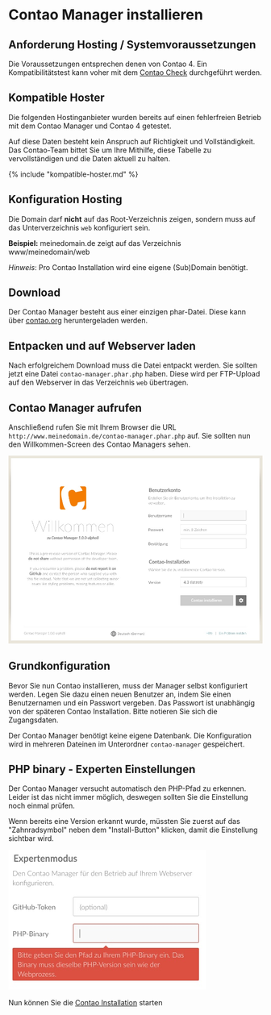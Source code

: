 # Contao Manager installieren

## Anforderung Hosting / Systemvoraussetzungen
Die Voraussetzungen entsprechen denen von Contao 4. Ein Kompatibilitätstest kann
voher mit dem [Contao Check][1] durchgeführt werden.


## Kompatible Hoster
Die folgenden Hostinganbieter wurden bereits auf einen fehlerfreien Betrieb mit
dem Contao Manager und Contao 4 getestet.

Auf diese Daten besteht kein Anspruch auf Richtigkeit und Vollständigkeit.
Das Contao-Team bittet Sie um Ihre Mithilfe, diese Tabelle zu vervollständigen
und die Daten aktuell zu halten.

{% include "kompatible-hoster.md" %}


## Konfiguration Hosting
Die Domain darf **nicht** auf das Root-Verzeichnis zeigen, sondern muss auf das
Unterverzeichnis `web` konfiguriert sein.

**Beispiel:**
meinedomain.de zeigt auf das Verzeichnis www/meinedomain/web

*Hinweis*: Pro Contao Installation wird eine eigene (Sub)Domain benötigt.


## Download
Der Contao Manager besteht aus einer einzigen phar-Datei. Diese kann über
[contao.org][2] heruntergeladen werden.


## Entpacken und auf Webserver laden
Nach erfolgreichem Download muss die Datei entpackt werden. Sie sollten jetzt
eine Datei `contao-manager.phar.php` haben.
Diese wird per FTP-Upload auf den Webserver in das Verzeichnis `web` übertragen. 


## Contao Manager aufrufen
Anschließend rufen Sie mit Ihrem Browser die URL
`http://www.meinedomain.de/contao-manager.phar.php` auf.
Sie sollten nun den Willkommen-Screen des Contao Managers sehen.

![](images/welcome-screen-de.jpg)


## Grundkonfiguration
Bevor Sie nun Contao installieren, muss der Manager selbst konfiguriert werden.
Legen Sie dazu einen neuen Benutzer an, indem Sie einen Benutzernamen und ein
Passwort vergeben.
Das Passwort ist unabhängig von der späteren Contao Installation. Bitte notieren
Sie sich die Zugangsdaten.

Der Contao Manager benötigt keine eigene Datenbank.
Die Konfiguration wird in mehreren Dateinen im Unterordner `contao-manager`
gespeichert.


## PHP binary - Experten Einstellungen
Der Contao Manager versucht automatisch den PHP-Pfad zu erkennen.
Leider ist das nicht immer möglich, deswegen sollten Sie die Einstellung noch
einmal prüfen.

Wenn bereits eine Version erkannt wurde, müssten Sie zuerst auf das
"Zahnradsymbol" neben dem "Install-Button" klicken, damit die Einstellung
sichtbar wird.

![](images/expertenmodus-php-binary.jpg)


Nun können Sie die [Contao Installation](installation-contao.md) starten


[1]: https://contao.org/de/download.html
[2]: https://github.com/contao/check